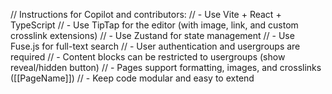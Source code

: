 // Instructions for Copilot and contributors:
// - Use Vite + React + TypeScript
// - Use TipTap for the editor (with image, link, and custom crosslink extensions)
// - Use Zustand for state management
// - Use Fuse.js for full-text search
// - User authentication and usergroups are required
// - Content blocks can be restricted to usergroups (show reveal/hidden button)
// - Pages support formatting, images, and crosslinks ([[PageName]])
// - Keep code modular and easy to extend
